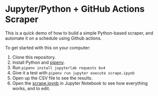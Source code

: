 # Jupyter/Python + GitHub Actions Scraper

This is a quick demo of how to build a simple Python-based scraper, and automate it on a schedule using Github actions.

To get started with this on your computer:

1. Clone this repository.
2. Install Python and [pipenv](https://packaging.python.org/en/latest/guides/tool-recommendations/).
3. Run `pipenv install jupyterlab requests bs4`
4. Give it a test with `pipenv run jupyter execute scrape.ipynb`
5. Open up the CSV file to see the results.
6. Open the [scrape.ipynb](scrape.ipynb) in Jupyter Notebook to see how everything works, and to edit.
